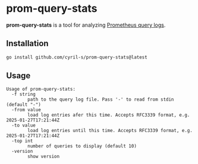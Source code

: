 # prom-query-stats

__prom-query-stats__ is a tool for analyzing [Prometheus query logs](https://prometheus.io/docs/guides/query-log/).

## Installation
```bash
go install github.com/cyril-s/prom-query-stats@latest
```

## Usage
```
Usage of prom-query-stats:
  -f string
    	path to the query log file. Pass '-' to read from stdin (default "-")
  -from value
    	load log entries afer this time. Accepts RFC3339 format, e.g. 2025-01-27T17:21:44Z
  -to value
    	load log entries until this time. Accepts RFC3339 format, e.g. 2025-01-27T17:21:44Z
  -top int
    	number of queries to display (default 10)
  -version
    	show version
```
